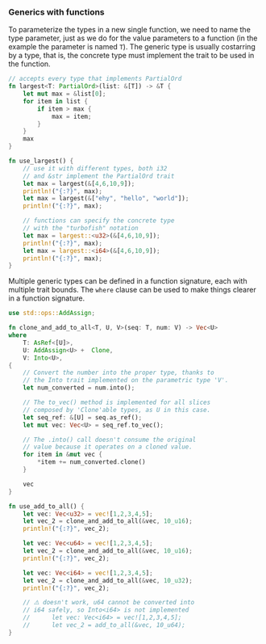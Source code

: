
### Generics with functions 

To parameterize the types in a new single function, we need to name the type parameter, just
as we do for the value parameters to a function (in the example the parameter is named `T`).
The generic type is usually costarring by a type, that is, the concrete type must implement
the trait to be used in the function.

```rust
// accepts every type that implements PartialOrd
fn largest<T: PartialOrd>(list: &[T]) -> &T {
    let mut max = &list[0];
    for item in list {
        if item > max {
            max = item;
        }
    }
    max
}

fn use_largest() {
    // use it with different types, both i32 
    // and &str implement the PartialOrd trait
    let max = largest(&[4,6,10,9]);
    println!("{:?}", max);
    let max = largest(&["ehy", "hello", "world"]);
    println!("{:?}", max);

    // functions can specify the concrete type
    // with the "turbofish" notation 
    let max = largest::<u32>(&[4,6,10,9]);
    println!("{:?}", max);
    let max = largest::<i64>(&[4,6,10,9]);
    println!("{:?}", max);
}
```

Multiple generic types can be defined in a function signature, each with multiple trait 
bounds. The `where` clause can be used to make things clearer in a function signature.

```rust
use std::ops::AddAssign;

fn clone_and_add_to_all<T, U, V>(seq: T, num: V) -> Vec<U>
where
    T: AsRef<[U]>,
    U: AddAssign<U> +  Clone,
    V: Into<U>,
{
    // Convert the number into the proper type, thanks to
    // the Into trait implemented on the parametric type 'V'.
    let num_converted = num.into();

    // The to_vec() method is implemented for all slices
    // composed by 'Clone'able types, as U in this case.
    let seq_ref: &[U] = seq.as_ref();
    let mut vec: Vec<U> = seq_ref.to_vec();

    // The .into() call doesn't consume the original
    // value because it operates on a cloned value.
    for item in &mut vec {
        *item += num_converted.clone()
    }

    vec
}

fn use_add_to_all() {
    let vec: Vec<u32> = vec![1,2,3,4,5];
    let vec_2 = clone_and_add_to_all(&vec, 10_u16);
    println!("{:?}", vec_2);

    let vec: Vec<u64> = vec![1,2,3,4,5];
    let vec_2 = clone_and_add_to_all(&vec, 10_u16);
    println!("{:?}", vec_2);

    let vec: Vec<i64> = vec![1,2,3,4,5];
    let vec_2 = clone_and_add_to_all(&vec, 10_u32);
    println!("{:?}", vec_2);

    // ⚠️ doesn't work, u64 cannot be converted into
    // i64 safely, so Into<i64> is not implemented
    //      let vec: Vec<i64> = vec![1,2,3,4,5];
    //      let vec_2 = add_to_all(&vec, 10_u64);
}
```
